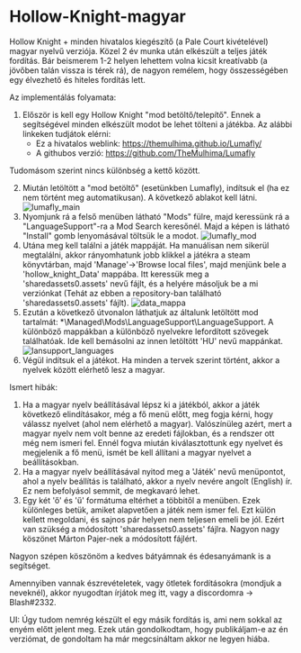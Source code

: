 # Hollow-Knight-magyar
Hollow Knight + minden hivatalos kiegészítő (a Pale Court kivételével) magyar nyelvű verziója. Közel 2 év munka után elkészült a teljes játék fordítás. Bár beismerem 1-2 helyen lehettem volna kicsit kreatívabb (a jövőben talán vissza is térek rá), de nagyon remélem, hogy összességében egy élvezhető és hiteles fordítás lett. 

Az implementálás folyamata:

1. Először is kell egy Hollow Knight "mod betöltő/telepítő". Ennek a segítségével minden elkészült modot be lehet tölteni a játékba. 
  Az alábbi linkeken tudjátok elérni:
      - Ez a hivatalos weblink: https://themulhima.github.io/Lumafly/
      - A githubos verzió: https://github.com/TheMulhima/Lumafly

Tudomásom szerint nincs különbség a kettő között.

2. Miután letöltött a "mod betöltő" (esetünkben Lumafly), indítsuk el (ha ez nem történt meg automatikusan). A következő ablakot kell látni.
![lumafly_main](https://github.com/user-attachments/assets/b6a99e52-3c77-4b86-8416-3151cf4f610c)
3. Nyomjunk rá a felső menüben látható "Mods" fülre, majd keressünk rá a "LanguageSupport"-ra a Mod Search keresőnél. Majd a képen is látható "Install" gomb lenyomásával töltsük le a modot. 
![lumafly_mod](https://github.com/user-attachments/assets/1f1a87e3-d4c3-4218-9031-97e487ccd0d6)
4. Utána meg kell találni a játék mappáját. Ha manuálisan nem sikerül megtalálni, akkor rányomhatunk jobb klikkel a játékra a steam könyvtárban, majd 'Manage'->'Browse local files', majd menjünk bele a 'hollow_knight_Data' mappába. Itt keressük meg a 'sharedassets0.assets' nevű fájlt, és a helyére másoljuk be a mi verziónkat (Tehát az ebben a repository-ban található 'sharedassets0.assets' fájlt).
![data_mappa](https://github.com/user-attachments/assets/57013170-0844-4d61-8091-286a574e4e58)
5. Ezután a következő útvonalon láthatjuk az általunk letöltött mod tartalmát: *\Managed\Mods\LanguageSupport\LanguageSupport. A különböző mappákban a különböző nyelvekre lefordított szövegek találhatóak. Ide kell bemásolni az innen letöltött 'HU' nevű mappánkat.
![lansupport_languages](https://github.com/user-attachments/assets/04502eab-063d-4f56-a7e1-91a561ff3be6)
6. Végül indítsuk el a játékot. Ha minden a tervek szerint történt, akkor a nyelvek között elérhető lesz a magyar.

Ismert hibák:
1. Ha a magyar nyelv beállításával lépsz ki a játékból, akkor a játék következő elindításakor, még a fő menü előtt, meg fogja kérni, hogy válassz nyelvet (ahol nem elérhető a magyar). Valószínüleg azért, mert a magyar nyelv nem volt benne az eredeti fájlokban, és a rendszer ott még nem ismeri fel. Ennél fogva miután kiválasztottunk egy nyelvet és megjelenik a fő menü, ismét be kell állítani a magyar nyelvet a beállításokban.
2. Ha a magyar nyelv beállításával nyitod meg a 'Játék' nevű menüpontot, ahol a nyelv beállítás is található, akkor a nyelv nevére angolt (English) ír. Ez nem befolyásol semmit, de megkavaró lehet.
3. Egy két 'ő' és 'ű' formátuma eltérhet a többitől a menüben. Ezek különleges betük, amiket alapvetően a játék nem ismer fel. Ezt külön kellett megoldani, és sajnos pár helyen nem teljesen emeli be jól. Ezért van szükség a módosított 'sharedassets0.assets' fájlra. Nagyon nagy köszönet Márton Pajer-nek a módosított fájlért.

Nagyon szépen köszönöm a kedves bátyámnak és édesanyámank is a segítséget.

Amennyiben vannak észrevételetek, vagy ötletek fordításokra (mondjuk a neveknél), akkor nyugodtan írjátok meg itt, vagy a discordomra -> Blash#2332.

UI: Úgy tudom nemrég készült el egy másik fordítás is, ami nem sokkal az enyém előtt jelent meg. Ezek után gondolkodtam, hogy publikáljam-e az én verziómat, de gondoltam ha már megcsináltam akkor ne legyen hiába.
